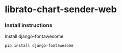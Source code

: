 # librato-chart-sender-web

### Install instructions

Install django-fontawesome

```pip install django-fontawesome```
